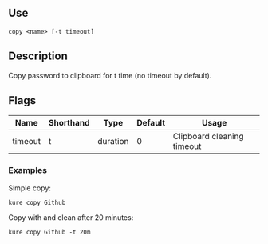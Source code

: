 ## Use

`copy <name> [-t timeout]`

## Description

Copy password to clipboard for t time (no timeout by default).

## Flags

|  Name     |  Shorthand    |     Type      |    Default    |            Usage             |
|-----------|---------------|---------------|---------------|------------------------------|
| timeout   | t             | duration      | 0             | Clipboard cleaning timeout   |

### Examples

Simple copy:
```
kure copy Github
```

Copy with and clean after 20 minutes:
```
kure copy Github -t 20m
```
